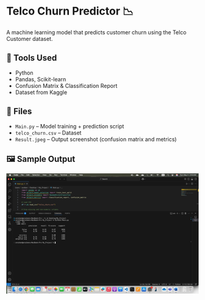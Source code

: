 # Telco Churn Predictor 📉

A machine learning model that predicts customer churn using the Telco Customer dataset.

## 🔧 Tools Used
- Python
- Pandas, Scikit-learn
- Confusion Matrix & Classification Report
- Dataset from Kaggle

## 📂 Files
- `Main.py` – Model training + prediction script
- `telco_churn.csv` – Dataset
- `Result.jpeg` – Output screenshot (confusion matrix and metrics)

## 🖼️ Sample Output
![Model Result](Result.jpeg)
